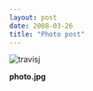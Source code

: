 ```yaml
---
layout: post
date: 2008-03-26
title: "Photo post"
---
```

![travisj](/images/1d337b9fc93a8034798e2aa89b2e5bacbc1d93b89098c40ac424cd5fa9cd291f.jpg)

<b>photo.jpg</b>